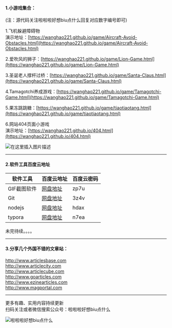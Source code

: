 #### 1.小游戏集合：

(注：源代码关注啦啦啦好想biu点什么回复对应数字编号即可)

1.飞机躲避障碍物<br>
演示地址：[https://wanghao221.github.io/game/Aircraft-Avoid-Obstacles.html](https://wanghao221.github.io/game/Aircraft-Avoid-Obstacles.html)<br>


2.爱吹风的狮子：[https://wanghao221.github.io/game/Lion-Game.html](https://wanghao221.github.io/game/Lion-Game.html)

3.圣诞老人撑杆过桥：[https://wanghao221.github.io/game/Santa-Claus.html](https://wanghao221.github.io/game/Santa-Claus.html)

4.Tamagotchi养成游戏：[https://wanghao221.github.io/game/Tamagotchi-Game.html](https://wanghao221.github.io/game/Tamagotchi-Game.html)

5.果冻跳跳糖：[https://wanghao221.github.io/game/tiaotiaotang.html](https://wanghao221.github.io/game/tiaotiaotang.html)


6.网站404页面小游戏<br>演示地址：[https://wanghao221.github.io/404.html](https://wanghao221.github.io/404.html)

![在这里插入图片描述](https://img-blog.csdnimg.cn/20210118113210964.gif#pic_center)

---

#### 2.软件工具百度云地址


软件工具 | 百度云地址 |百度云密码
---|---|---
GIF截图软件| [网盘地址](https://pan.baidu.com/s/1fopiNeh6IWq22Z0VLd_shg)|zp7u
Git | [网盘地址](https://pan.baidu.com/s/1f6H2-60sTMxyNYcMZ1jbgA)|3z4v
nodejs| [网盘地址](https://pan.baidu.com/s/1jvUpCjG3RldHcp7X1eEBPw)|hdax
typora| [网盘地址](https://pan.baidu.com/s/1mA5NYA28l0wPFO5zl_wyVQ)|n7ea


未完待续。。。。

---

#### 3.分享几个外国不错的文章站：

http://www.articlesbase.com <br>
http://www.articlecity.com <br>
http://www.articlecube.com <br>
http://www.goarticles.com <br>
http://www.ezinearticles.com <br>
http://www.magportal.com <br>

---



更多有趣、实用内容持续更新<br>
扫码关注或者微信搜索公众号：啦啦啦好想biu点什么

![啦啦啦好想biu点什么](https://img-blog.csdnimg.cn/20210118135732258.jpg#pic_center)
